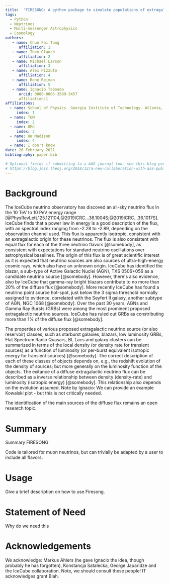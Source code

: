 ```yaml
---
title:  'FIRESONG: A python package to simulate populations of extragalactic neutrino sources'
tags:
  - Python
  - Neutrinos
  - Multi-messenger Astrophysics
  - Cosmology
authors:
   - name: Chun Fai Tung
      affiliation: 1
   - name: Theo Glauch
      affiliation: 2
   - name: Michael Larson
      affiliation: 3
   - name: Alex Pizzuto
      affiliation: 4
   - name: Rene Reiman
      affiliation: 5
   - name: Ignacio Taboada
      orcid: 0000-0003-3509-3457
      affiliation:1
affiliations:
  - name: School of Physics. Georgia Institute of Technology. Atlanta, GA 30332, USA
     index: 1
  - name: TUM
     index: 2
  - name: UMd
     index: 3
  - name: UW Madison
     index: 4
  - name: I don't know
date: 26 February 2021
bibliography: paper.bib

# Optional fields if submitting to a AAS journal too, see this blog post:
# https://blog.joss.theoj.org/2018/12/a-new-collaboration-with-aas-publishing
---
```


# Background

The IceCube neutrino observatory has discoved an all-sky neutrino flux
in the 10 TeV to 10 PeV energy range
[@PhysRevLett.125.121104,@2019ICRC...36.1004S;@2019ICRC...36.1017S]. IceCube
finds that a power law in energy is a good description of the flux,
with an spectral index ranging from -2.28 to -2.89, depending on the
observation channel used. This flux is apparently isotropic,
consistent with an extragalactic origin for these neutrinos. The flux
is also consistent with equal flux for each of the three neutrino
flavors [@somebody], as consistent with 
expectations for standard neutrino oscillations over astrophysical
baselines. The origin of this flux is of great scientific interest as
it is expected that neutrino sources are also sources of
ultra-high-energy cosmic rays, which also have an unknown origin. 
IceCube has identified the blazar, a sub-type of Active Galactic
Nuclei (AGN), TXS 0506+056 as a candidate neutrino source
[@somebody]. However, there's also evidence, also by IceCube that gamma-ray bright
blazars contribute to no more than 20% of the diffuse flux
[@somebody]. More recently IceCube has found a neutrino point source hot-spot, just below
the 3 sigma threshold normally assigned to evidence, correlated with
the Seyfert II galaxy, another subtype of AGN, NGC
1068 [@somebody]. Over the past 30 years, AGNs and Gamma Ray Bursts
(GRBs) were among the most prominent proposed extragalactic neutrino
sources. IceCube has ruled out GRBs as constributing more than 1% of
the diffuse flux [@somebody].

The properties of various proposed extragalactic neutrino
source (or also reservoir) classes, such as starburst galaxies,
blazars, low luminosity GRBs, Flat Spectrum Radio Quasars, BL Lacs and
galaxy clusters can be summarized in terms of the local density (or
density rate for transient sources) as a function of luminosity (or
per-burst equivalent isotropic energy for transient sources)
[@somebody]. The correct description of each of these classes of 
objects depends on, e.g., the redshift evolution of the density of
sources; but more generally on the luminosity function of the
objects. The exitance of a diffuse extragalactic neutrino flux can be
described as a inverse relationship between density (density-rate) and
luminosity (isotropic energy) [@somebody]. This relationship also
depends on the evolution assumed. Note by Ignacio: We can provide an
example Kowalski plot - but this is not critically needed.

The identification of the main sources of the diffuse flux remains an
open research topic.

# Summary

Summary FIRESONG

Code is tailored for muon neutrinos, but can trivially be adapted by
a user to include all flavors. 

# Usage

Give a brief description on how to use Firesong.

# Statement of Need

Why do we need this

# Acknowledgements

We acknowledge: Markus Ahlers (he gave Ignacio the idea, though
probably he has forgotten), Konstancja Satalecka, George Japaridze and
the IceCube collaboration.
Note, we should consult these people!
IT acknowledges grant Blah.

